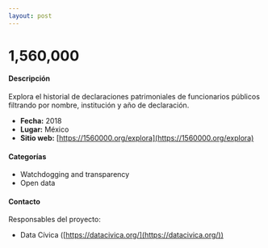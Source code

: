```yaml
---
layout: post
---
```


# 1,560,000

#### Descripción

Explora el historial de declaraciones patrimoniales de funcionarios públicos filtrando por nombre, institución y año de declaración.

- **Fecha:** 2018
- **Lugar:** México
- **Sitio web:** [https://1560000.org/explora](https://1560000.org/explora)

#### Categorías

* Watchdogging and transparency
* Open data

#### Contacto

Responsables del proyecto:

- Data Cívica ([https://datacivica.org/](https://datacivica.org/))
